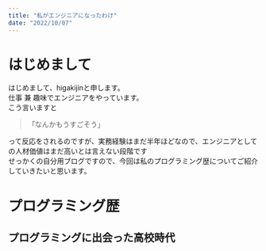 ```yaml
---
title: "私がエンジニアになったわけ"
date: "2022/10/07"
---
```


# はじめまして
はじめまして、higakijinと申します。  
仕事 兼 趣味でエンジニアをやっています。  
こう言いますと
>「なんかもうすごそう」

って反応をされるのですが、実務経験はまだ半年ほどなので、エンジニアとしての人材価値はまだ高いとは言えない段階です  
せっかくの自分用ブログですので、今回は私のプログラミング歴についてご紹介していきたいと思います。  

# プログラミング歴
## プログラミングに出会った高校時代

